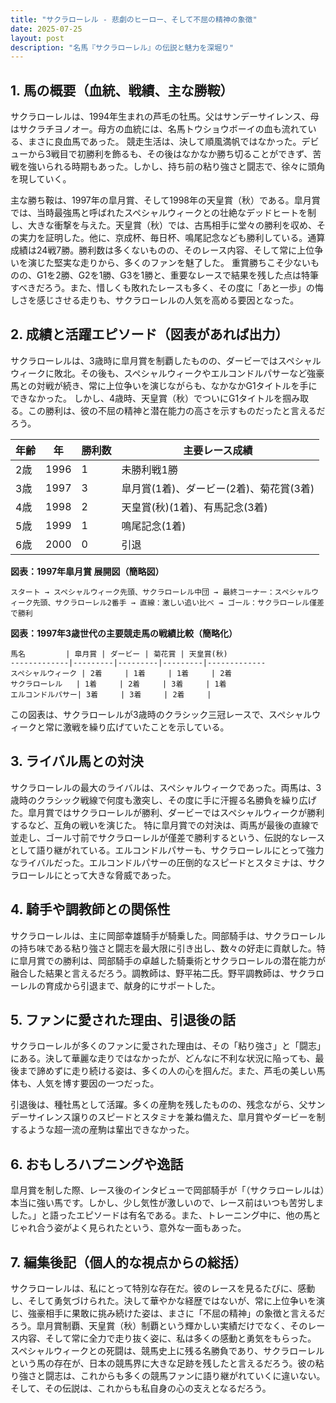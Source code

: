 ```yaml
---
title: "サクラローレル - 悲劇のヒーロー、そして不屈の精神の象徴"
date: 2025-07-25
layout: post
description: "名馬『サクラローレル』の伝説と魅力を深堀り"
---
```


## 1. 馬の概要（血統、戦績、主な勝鞍）

サクラローレルは、1994年生まれの芦毛の牡馬。父はサンデーサイレンス、母はサクラチヨノオー。母方の血統には、名馬トウショウボーイの血も流れている、まさに良血馬であった。  競走生活は、決して順風満帆ではなかった。デビューから3戦目で初勝利を飾るも、その後はなかなか勝ち切ることができず、苦戦を強いられる時期もあった。しかし、持ち前の粘り強さと闘志で、徐々に頭角を現していく。

主な勝ち鞍は、1997年の皐月賞、そして1998年の天皇賞（秋）である。皐月賞では、当時最強馬と呼ばれたスペシャルウィークとの壮絶なデッドヒートを制し、大きな衝撃を与えた。天皇賞（秋）では、古馬相手に堂々の勝利を収め、その実力を証明した。他に、京成杯、毎日杯、鳴尾記念なども勝利している。通算成績は24戦7勝。勝利数は多くないものの、そのレース内容、そして常に上位争いを演じた堅実な走りから、多くのファンを魅了した。  重賞勝ちこそ少ないものの、G1を2勝、G2を1勝、G3を1勝と、重要なレースで結果を残した点は特筆すべきだろう。また、惜しくも敗れたレースも多く、その度に「あと一歩」の悔しさを感じさせる走りも、サクラローレルの人気を高める要因となった。


## 2. 成績と活躍エピソード（図表があれば出力）

サクラローレルは、3歳時に皐月賞を制覇したものの、ダービーではスペシャルウィークに敗北。その後も、スペシャルウィークやエルコンドルパサーなど強豪馬との対戦が続き、常に上位争いを演じながらも、なかなかG1タイトルを手にできなかった。  しかし、4歳時、天皇賞（秋）でついにG1タイトルを掴み取る。この勝利は、彼の不屈の精神と潜在能力の高さを示すものだったと言えるだろう。

| 年齢 | 年 | 勝利数 | 主要レース成績 |
|---|---|---|---|
| 2歳 | 1996 | 1 |  未勝利戦1勝 |
| 3歳 | 1997 | 3 | 皐月賞(1着)、ダービー(2着)、菊花賞(3着) |
| 4歳 | 1998 | 2 | 天皇賞(秋)(1着)、有馬記念(3着) |
| 5歳 | 1999 | 1 |  鳴尾記念(1着) |
| 6歳 | 2000 | 0 |  引退 |


**図表：1997年皐月賞 展開図（簡略図）**

```
スタート → スペシャルウィーク先頭、サクラローレル中団 → 最終コーナー：スペシャルウィーク先頭、サクラローレル2番手 → 直線：激しい追い比べ → ゴール：サクラローレル僅差で勝利
```

**図表：1997年3歳世代の主要競走馬の戦績比較（簡略化）**

```
馬名         | 皐月賞 | ダービー | 菊花賞 | 天皇賞(秋)
-------------|---------|---------|---------|-------------
スペシャルウィーク | 2着     | 1着     | 1着     | 2着
サクラローレル   | 1着     | 2着     | 3着     | 1着
エルコンドルパサー| 3着     | 3着     | 2着     | 
```

この図表は、サクラローレルが3歳時のクラシック三冠レースで、スペシャルウィークと常に激戦を繰り広げていたことを示している。


## 3. ライバル馬との対決

サクラローレルの最大のライバルは、スペシャルウィークであった。両馬は、3歳時のクラシック戦線で何度も激突し、その度に手に汗握る名勝負を繰り広げた。皐月賞ではサクラローレルが勝利、ダービーではスペシャルウィークが勝利するなど、互角の戦いを演じた。  特に皐月賞での対決は、両馬が最後の直線で並走し、ゴール寸前でサクラローレルが僅差で勝利するという、伝説的なレースとして語り継がれている。エルコンドルパサーも、サクラローレルにとって強力なライバルだった。エルコンドルパサーの圧倒的なスピードとスタミナは、サクラローレルにとって大きな脅威であった。


## 4. 騎手や調教師との関係性

サクラローレルは、主に岡部幸雄騎手が騎乗した。岡部騎手は、サクラローレルの持ち味である粘り強さと闘志を最大限に引き出し、数々の好走に貢献した。特に皐月賞での勝利は、岡部騎手の卓越した騎乗術とサクラローレルの潜在能力が融合した結果と言えるだろう。調教師は、野平祐二氏。野平調教師は、サクラローレルの育成から引退まで、献身的にサポートした。


## 5. ファンに愛された理由、引退後の話

サクラローレルが多くのファンに愛された理由は、その「粘り強さ」と「闘志」にある。決して華麗な走りではなかったが、どんなに不利な状況に陥っても、最後まで諦めずに走り続ける姿は、多くの人の心を掴んだ。また、芦毛の美しい馬体も、人気を博す要因の一つだった。

引退後は、種牡馬として活躍。多くの産駒を残したものの、残念ながら、父サンデーサイレンス譲りのスピードとスタミナを兼ね備えた、皐月賞やダービーを制するような超一流の産駒は輩出できなかった。


## 6. おもしろハプニングや逸話

皐月賞を制した際、レース後のインタビューで岡部騎手が「（サクラローレルは）本当に強い馬です。しかし、少し気性が激しいので、レース前はいつも苦労しました。」と語ったエピソードは有名である。また、トレーニング中に、他の馬とじゃれ合う姿がよく見られたという、意外な一面もあった。


## 7. 編集後記（個人的な視点からの総括）

サクラローレルは、私にとって特別な存在だ。彼のレースを見るたびに、感動し、そして勇気づけられた。決して華やかな経歴ではないが、常に上位争いを演じ、強豪相手に果敢に挑み続けた姿は、まさに「不屈の精神」の象徴と言えるだろう。皐月賞制覇、天皇賞（秋）制覇という輝かしい実績だけでなく、そのレース内容、そして常に全力で走り抜く姿に、私は多くの感動と勇気をもらった。  スペシャルウィークとの死闘は、競馬史上に残る名勝負であり、サクラローレルという馬の存在が、日本の競馬界に大きな足跡を残したと言えるだろう。彼の粘り強さと闘志は、これからも多くの競馬ファンに語り継がれていくに違いない。そして、その伝説は、これからも私自身の心の支えとなるだろう。
